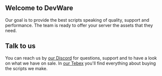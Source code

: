 ## Welcome to DevWare
Our goal is to provide the best scripts speaking of quality, support and performance.
The team is ready to offer your server the assets that they need.

## Talk to us
You can reach us by [our Discord](https://discord.com/invite/) for questions, support and to have a look on what we have on sale.
In [our Tebex]() you'll find everything about buying the scripts we make.
